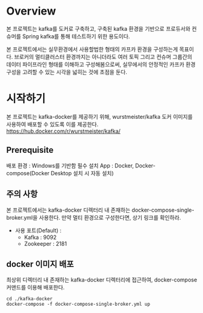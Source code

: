 # Overview

본 프로젝트는 kafka를 도커로 구축하고, 구축된 kafka 환경을 기반으로 프로듀서와 컨슈머를 Spring kafka를 통해 테스트하기 위한 용도이다.

본 프로젝트에서는 실무환경에서 사용할법한 형태의 카프카 환경을 구성하는게 목표이다.
브로커의 멀티클러스터 환경까지는 아니더라도 여러 토픽 그리고 컨슈머 그룹간의 데이터 파이프라인 형태를 이해하고 구성해봄으로써,
실무에서의 안정적인 카프카 환경 구성을 고려할 수 있는 시각을 넓히는 것에 초점을 둔다.

# 시작하기
본 프로젝트는 kafka-docker를 제공하기 위해, wurstmeister/kafka 도커 이미지를 사용하여 배포할 수 있도록 이를 제공한다.
https://hub.docker.com/r/wurstmeister/kafka/

## Prerequisite
배포 환경 : Windows를 기반함
필수 설치 App : Docker, Docker-compose(Docker Desktop 설치 시 자동 설치)

## 주의 사항
본 프로젝트에서는 kafka-docker 디렉터리 내 존재하는 docker-compose-single-broker.yml을 사용한다.
만약 멀티 환경으로 구성한다면, 상기 링크를 확인하라.

- 사용 포트(Default) :
  - Kafka : 9092
  - Zookeeper : 2181

## docker 이미지 배포
최상위 디렉터리 내 존재하는 kafka-docker 디렉터리에 접근하여, docker-compose 커맨드를 이용해 배포한다.
```shell
cd ./kafka-docker
docker-compose -f docker-compose-single-broker.yml up
```